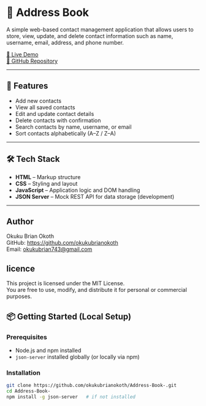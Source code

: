 # 📒 Address Book

A simple web-based contact management application that allows users to store, view, update, and delete contact information such as name, username, email, address, and phone number.

[🔗 Live Demo](https://okukubrianokoth.github.io/Address-Book-)  
[🔗 GitHub Repository](https://github.com/okukubrianokoth/Address-Book-)

---

## 🚀 Features

- Add new contacts
- View all saved contacts
- Edit and update contact details
- Delete contacts with confirmation
- Search contacts by name, username, or email
- Sort contacts alphabetically (A–Z / Z–A)

---

## 🛠 Tech Stack

- **HTML** – Markup structure
- **CSS** – Styling and layout
- **JavaScript** – Application logic and DOM handling
- **JSON Server** – Mock REST API for data storage (development)

---

## Author
Okuku Brian Okoth  
GitHub: https://github.com/okukubrianokoth  
Email: okukubrian743@gmail.com

## licence
This project is licensed under the MIT License.  
You are free to use, modify, and distribute it for personal or commercial purposes.


## 📦 Getting Started (Local Setup)

### Prerequisites

- Node.js and npm installed
- `json-server` installed globally (or locally via npm)

### Installation

```bash
git clone https://github.com/okukubrianokoth/Address-Book-.git
cd Address-Book-
npm install -g json-server   # if not installed
